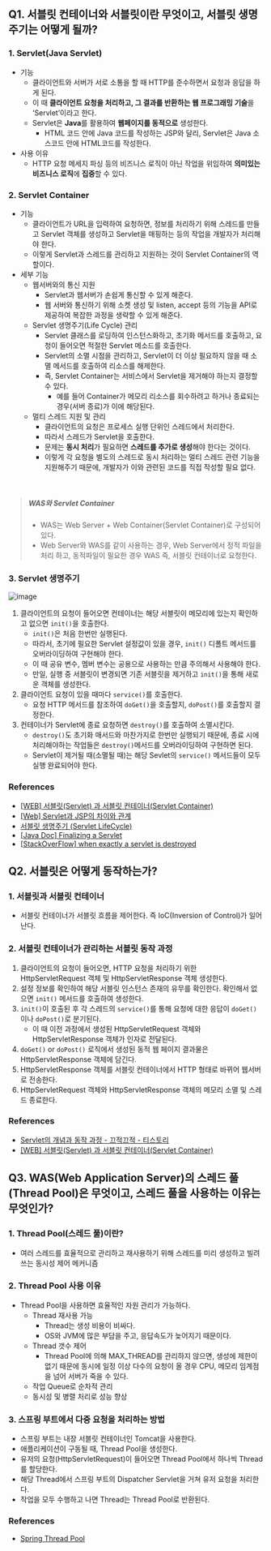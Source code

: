 ## Q1. 서블릿 컨테이너와 서블릿이란 무엇이고, 서블릿 생명주기는 어떻게 될까?

### 1. Servlet(Java Servlet)

- 기능
    - 클라이언트와 서버가 서로 소통을 할 때 HTTP를 준수하면서 요청과 응답을 하게 된다.
    - 이 때 **클라이언트 요청을 처리하고, 그 결과를 반환하는 웹 프로그래밍 기술**을 ‘Servlet’이라고 한다.
    - Servlet은 **Java**를 활용하여 **웹페이지를 동적으로** 생성한다.
        - HTML 코드 안에 Java 코드를 작성하는 JSP와 달리, Servlet은 Java 소스코드 안에 HTML코드를 작성한다.
- 사용 이유
    - HTTP 요청 메세지 파싱 등의 비즈니스 로직이 아닌 작업을 위임하여 **의미있는 비즈니스 로직**에 **집중**할 수 있다.

### 2. Servlet Container

- 기능
    - 클라이언트가 URL을 입력하여 요청하면, 정보를 처리하기 위해 스레드를 만들고 Servlet 객체를 생성하고 Servlet을 매핑하는 등의 작업을 개발자가 처리해야 한다.
    - 이렇게 Servlet과 스레드를 관리하고 지원하는 것이 Servlet Container의 역할이다.
- 세부 기능
    - 웹서버와의 통신 지원
        - Servlet과 웹서버가 손쉽게 통신할 수 있게 해준다.
        - 웹 서버와 통신하기 위해 소켓 생성 및 listen, accept 등의 기능을 API로 제공하여 복잡한 과정을 생략할 수 있게 해준다.
    - Servlet 생명주기(Life Cycle) 관리
        - Servlet 클래스를 로딩하여 인스턴스화하고, 초기화 메서드를 호출하고, 요청이 들어오면 적절한 Servlet 메소드를 호출한다.
        - Servlet의 소멸 시점을 관리하고, Servlet이 더 이상 필요하지 않을 때 소멸 메서드를 호출하여 리소스를 해제한다.
        - 즉, Servlet Container는 서비스에서 Servlet을 제거해야 하는지 결정할 수 있다.
           - 예를 들어 Container가 메모리 리소스를 회수하려고 하거나 종료되는 경우(서버 종료)가 이에 해당된다.
    - 멀티 스레드 지원 및 관리
        - 클라이언트의 요청은 프로세스 실행 단위인 스레드에서 처리한다.
        - 따라서 스레드가 Servlet을 호출한다.
        - 문제는 **동시 처리**가 필요하면 **스레드를 추가로 생성**해야 한다는 것이다.
        - 이렇게 각 요청을 별도의 스레드로 동시 처리하는 멀티 스레드 관련 기능을 지원해주기 때문에, 개발자가 이와 관련된 코드를 직접 작성할 필요 없다.
   
<br>

> ##### WAS와 Servlet Container
> - WAS는 Web Server + Web Container(Servlet Container)로 구성되어 있다.
> - Web Server와 WAS를 같이 사용하는 경우, Web Server에서 정적 파일을 처리 하고, 동적파일이 필요한 경우 WAS 즉, 서블릿 컨테이너로 요청한다.

### 3. Servlet 생명주기
    
![image](https://github.com/WeeklyStudy/spring/assets/63441091/bade5284-5fe0-4fe8-9a7b-807b0c855467)
1. 클라이언트의 요청이 들어오면 컨테이너는 해당 서블릿이 메모리에 있는지 확인하고 없으면 `init()`을 호출한다.
   - `init()`은 처음 한번만 실행된다.
   - 따라서, 초기에 필요한 Servlet 설정값이 있을 경우, `init()` 디폴트 메서드를 오버라이딩하여 구현해야 한다.
   -  이 때 공유 변수, 멤버 변수는 공용으로 사용하는 만큼 주의해서 사용해야 한다.
   - 만일, 실행 중 서블릿이 변경되면 기존 서블릿을 제거하고 `init()`을 통해 새로운 객체를 생성한다.
2. 클라이언트 요청이 있을 때마다  `service()`를 호출한다.
   - 요청 HTTP 메서드를 참조하여 `doGet()`을 호출할지, `doPost()`를 호출할지 결정한다.
3. 컨테이너가 Servlet에 종료 요청하면 `destroy()`를 호출하여 소멸시킨다.
   - `destroy()`도 초기화 매서드와 마찬가지로 한번만 실행되기 때문에, 종료 시에 처리해야하는 작업들은 `destroy()`메서드를 오버라이딩하여 구현하면 된다.
   - Servlet이 제거될 때(소멸될 때)는 해당 Sevlet의 `service()` 메서드들이 모두 실행 완료되어야 한다.

### References

- [[WEB] 서블릿(Servlet) 과 서블릿 컨테이너(Servlet Container)](https://maenco.tistory.com/entry/%EC%84%9C%EB%B8%94%EB%A6%BFServlet-%EA%B3%BC-%EC%84%9C%EB%B8%94%EB%A6%BF-%EC%BB%A8%ED%85%8C%EC%9D%B4%EB%84%88Servlet-Container)
- [[Web] Servlet과 JSP의 차이와 관계](https://gmlwjd9405.github.io/2018/11/04/servlet-vs-jsp.html)
- [서블릿 생명주기 (Servlet LifeCycle)](https://velog.io/@corone_hi/%EC%84%9C%EB%B8%94%EB%A6%BF-%EC%83%9D%EB%AA%85%EC%A3%BC%EA%B8%B0-Servlet-LifeCycle)
- [[Java Doc] Finalizing a Servlet](https://docs.oracle.com/javaee/6/tutorial/doc/bnags.html)
- [[StackOverFlow] when exactly a servlet is destroyed](https://stackoverflow.com/questions/24832470/when-exactly-a-servlet-is-destroyed)

## Q2. 서블릿은 어떻게 동작하는가?

### 1. 서블릿과 서블릿 컨테이너
- 서블릿 컨테이너가 서블릿 흐름을 제어한다. 즉 IoC(Inversion of Control)가 일어난다.

### 2. 서블릿 컨테이너가 관리하는 서블릿 동작 과정
1. 클라이언트의 요청이 들어오면, HTTP 요청을 처리하기 위한 HttpServletRequest 객체 및 HttpServletResponse 객체 생성한다.
2. 설정 정보를 확인하여 해당 서블릿 인스턴스 존재의 유무를 확인한다. 확인해서 없으면 `init()` 메서드를 호출하여 생성한다.
3. `init()`이 호출된 후 각 스레드의 `service()`를 통해 요청에 대한 응답이 `doGet()` 이나 `doPost()`로 분기된다.
   - 이 때 이전 과정에서 생성된 HttpServletRequest 객체와 HttpServletResponse 객체가 인자로 전달된다.
4. `doGet()` or `doPost()` 로직에서 생성된 동적 웹 페이지 결과물은 HttpServletResponse 객체에 담긴다.
5. HttpServletResponse 객체를 서블릿 컨테이너에서 HTTP 형태로 바뀌어 웹서버로 전송한다.
6. HttpServletRequest 객체와 HttpServletResponse 객체의 메모리 소멸 및 스레드 종료한다.

### References

- [Servlet의 개념과 동작 과정 - 끄적끄적 - 티스토리](https://programmingnote.tistory.com/61)
- [[WEB] 서블릿(Servlet) 과 서블릿 컨테이너(Servlet Container)](https://maenco.tistory.com/entry/%EC%84%9C%EB%B8%94%EB%A6%BFServlet-%EA%B3%BC-%EC%84%9C%EB%B8%94%EB%A6%BF-%EC%BB%A8%ED%85%8C%EC%9D%B4%EB%84%88Servlet-Container)

## Q3. **WAS(Web Application Server)의 스레드 풀(Thread Pool)은 무엇이고, 스레드 풀을 사용하는 이유는 무엇인가?**
### 1. Thread Pool(스레드 풀)이란?

- 여러 스레드를 효율적으로 관리하고 재사용하기 위해 스레드를 미리 생성하고 빌려쓰는 동시성 제어 메커니즘

### 2. Thread Pool 사용 이유

- Thread Pool을 사용하면 효율적인 자원 관리가 가능하다.
  - Thread 재사용 가능
    - Thread는 생성 비용이 비싸다.
    - OS와 JVM에 많은 부담을 주고, 응답속도가 늦어지기 때문이다.
  - Thread 갯수 제어
    - Thread Pool에 의해 MAX_THREAD를 관리하지 않으면, 생성에 제한이 없기 때문에 동시에 일정 이상 다수의 요청이 올 경우 CPU, 메모리 임계점을 넘어 서버가 죽을 수 있다.
  - 작업 Queue로 순차적 관리
  - 동시성 및 병렬 처리로 성능 향상

### 3. 스프링 부트에서 다중 요청을 처리하는 방법

- 스프링 부트는 내장 서블릿 컨테이너인 Tomcat을 사용한다.
- 애플리케이션이 구동될 때, Thread Pool을 생성한다.
- 유저의 요청(HttpServletRequest)이 들어오면 Thread Pool에서 하나씩 Thread를 할당한다.
- 해당 Thread에서 스프링 부트의 Dispatcher Servlet을 거쳐 유저 요청을 처리한다.
- 작업을 모두 수행하고 나면 Thread는 Thread Pool로 반환된다.

### References

- [Spring Thread Pool](https://velog.io/@tritny6516/Spring-Thread-Pool)
